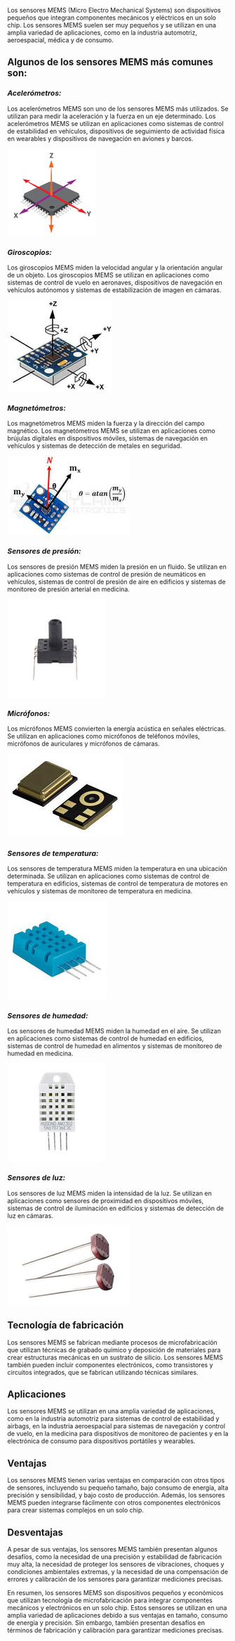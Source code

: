 Los sensores MEMS (Micro Electro Mechanical Systems) son dispositivos pequeños que integran componentes mecánicos y eléctricos en un solo chip. Los sensores MEMS suelen ser muy pequeños y se utilizan en una amplia variedad de aplicaciones, como en la industria automotriz, aeroespacial, médica y de consumo.


## **Algunos de los sensores MEMS más comunes son:**

### *Acelerómetros:* 
Los acelerómetros MEMS son uno de los sensores MEMS más utilizados. Se utilizan para medir la aceleración y la fuerza en un eje determinado. Los acelerómetros MEMS se utilizan en aplicaciones como sistemas de control de estabilidad en vehículos, dispositivos de seguimiento de actividad física en wearables y dispositivos de navegación en aviones y barcos.

![acelerometro](img/acelerometro.png)

### *Giroscopios:* 
Los giroscopios MEMS miden la velocidad angular y la orientación angular de un objeto. Los giroscopios MEMS se utilizan en aplicaciones como sistemas de control de vuelo en aeronaves, dispositivos de navegación en vehículos autónomos y sistemas de estabilización de imagen en cámaras.

![giroscopio](img/giroscopio.jpeg)

### *Magnetómetros:* 
Los magnetómetros MEMS miden la fuerza y la dirección del campo magnético. Los magnetómetros MEMS se utilizan en aplicaciones como brújulas digitales en dispositivos móviles, sistemas de navegación en vehículos y sistemas de detección de metales en seguridad.

![magnetometro](img/magnetometro.jpeg)

### *Sensores de presión:*
 Los sensores de presión MEMS miden la presión en un fluido. Se utilizan en aplicaciones como sistemas de control de presión de neumáticos en vehículos, sistemas de control de presión de aire en edificios y sistemas de monitoreo de presión arterial en medicina.

 ![presion](img/presion.jpeg)

### *Micrófonos:*
 Los micrófonos MEMS convierten la energía acústica en señales eléctricas. Se utilizan en aplicaciones como micrófonos de teléfonos móviles, micrófonos de auriculares y micrófonos de cámaras.

![microfono](img/microfono.jpeg)

### *Sensores de temperatura:* 
Los sensores de temperatura MEMS miden la temperatura en una ubicación determinada. Se utilizan en aplicaciones como sistemas de control de temperatura en edificios, sistemas de control de temperatura de motores en vehículos y sistemas de monitoreo de temperatura en medicina.

![temperatura](img/temperatura.jpeg)

### *Sensores de humedad:* 
Los sensores de humedad MEMS miden la humedad en el aire. Se utilizan en aplicaciones como sistemas de control de humedad en edificios, sistemas de control de humedad en alimentos y sistemas de monitoreo de humedad en medicina.

![humedad](img/humedad.jpeg)

### *Sensores de luz:* 
Los sensores de luz MEMS miden la intensidad de la luz. Se utilizan en aplicaciones como sensores de proximidad en dispositivos móviles, sistemas de control de iluminación en edificios y sistemas de detección de luz en cámaras.

![luz](img/luz.jpeg)

## **Tecnología de fabricación**
Los sensores MEMS se fabrican mediante procesos de microfabricación que utilizan técnicas de grabado químico y deposición de materiales para crear estructuras mecánicas en un sustrato de silicio. Los sensores MEMS también pueden incluir componentes electrónicos, como transistores y circuitos integrados, que se fabrican utilizando técnicas similares.


## **Aplicaciones**
Los sensores MEMS se utilizan en una amplia variedad de aplicaciones, como en la industria automotriz para sistemas de control de estabilidad y airbags, en la industria aeroespacial para sistemas de navegación y control de vuelo, en la medicina para dispositivos de monitoreo de pacientes y en la electrónica de consumo para dispositivos portátiles y wearables.


## **Ventajas**
Los sensores MEMS tienen varias ventajas en comparación con otros tipos de sensores, incluyendo su pequeño tamaño, bajo consumo de energía, alta precisión y sensibilidad, y bajo costo de producción. Además, los sensores MEMS pueden integrarse fácilmente con otros componentes electrónicos para crear sistemas complejos en un solo chip.


## **Desventajas**
A pesar de sus ventajas, los sensores MEMS también presentan algunos desafíos, como la necesidad de una precisión y estabilidad de fabricación muy alta, la necesidad de proteger los sensores de vibraciones, choques y condiciones ambientales extremas, y la necesidad de una compensación de errores y calibración de los sensores para garantizar mediciones precisas.


En resumen, los sensores MEMS son dispositivos pequeños y económicos que utilizan tecnología de microfabricación para integrar componentes mecánicos y electrónicos en un solo chip. Estos sensores se utilizan en una amplia variedad de aplicaciones debido a sus ventajas en tamaño, consumo de energía y precisión. Sin embargo, también presentan desafíos en términos de fabricación y calibración para garantizar mediciones precisas.
